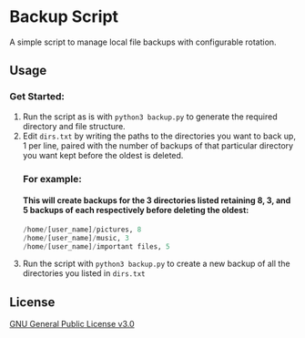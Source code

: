 # Backup Script

A simple script to manage local file backups with configurable rotation.

## Usage

### Get Started:

1. Run the script as is with `python3 backup.py` to generate the required directory and file structure.
2. Edit `dirs.txt` by writing the paths to the directories you want to back up, 1 per line, paired with the number of backups of that particular directory you want kept before the oldest is deleted.
   ### For example:
   #### This will create backups for the 3 directories listed retaining 8, 3, and 5 backups of each respectively before deleting the oldest:
   ```py
   /home/[user_name]/pictures, 8
   /home/[user_name]/music, 3
   /home/[user_name]/important files, 5
   ```
3. Run the script with `python3 backup.py` to create a new backup of all the directories you listed in `dirs.txt`

## License

[GNU General Public License v3.0](https://choosealicense.com/licenses/gpl-3.0/)
